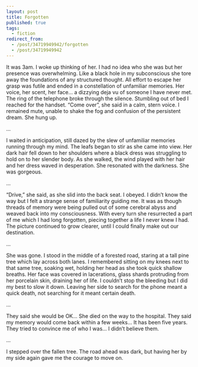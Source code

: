 ```yaml
---
layout: post
title: Forgotten
published: true
tags:
  - fiction
redirect_from:
  - /post/34719949942/forgotten
  - /post/34719949942
---
```


It was 3am. I woke up thinking of her. I had no idea who she was but her
presence was overwhelming. Like a black hole in my subconscious she tore
away the foundations of any structured thought. All effort to escape her grasp
was futile and ended in a constellation of unfamiliar memories. Her voice, her
scent, her face... a dizzying deja vu of someone I have never met.
  The ring of the telephone broke through the silence.
  Stumbling out of bed I reached for the handset.
  “Come over”, she said in a calm, stern voice.
I remained mute, unable to shake the fog and confusion of the persistent dream.
She hung up.

<!--more-->

...

I waited in anticipation, still dazed by the slew of unfamiliar memories running
through my mind. The leafs began to stir as she came into view. Her dark
hair fell down to her shoulders where a black dress was struggling to hold
on to her slender body. As she walked, the wind played with her hair and her
dress waved in desperation. She resonated with the darkness. She was gorgeous.

...

“Drive,” she said, as she slid into the back seat.
I obeyed. I didn’t know the way but I felt a strange sense of familiarity
guiding me. It was as though threads of memory were being pulled out of some
cerebral abyss and weaved back into my consciousness. With every turn she
resurrected a part of me which I had long forgotten, piecing together a life I
never knew I had. The picture continued to grow clearer, until I could finally
make out our destination.

...

She was gone. I stood in the middle of a forested road, staring at a tall pine
tree which lay across both lanes. I remembered sitting on my knees next to that
same tree, soaking wet, holding her head as she took quick shallow breaths. Her
face was covered in lacerations, glass shards protruding from her porcelain
skin, draining her of life. I couldn’t stop the bleeding but I did my best to
slow it down. Leaving her side to search for the phone meant a quick death, not
searching for it meant certain death.

...

They said she would be OK... She died on the way to the hospital.
They said my memory would come back within a few weeks... It has been five years.
They tried to convince me of who I was... I didn’t believe them.

...

I stepped over the fallen tree. The road ahead was dark, but having her by my
side again gave me the courage to move on.
